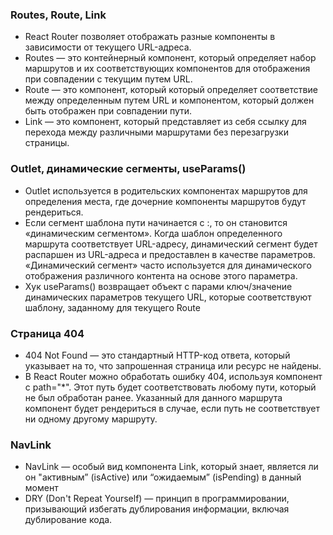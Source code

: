 ### Routes, Route, Link

- React Router позволяет отображать разные компоненты в зависимости от текущего URL-адреса.
- Routes — это контейнерный компонент, который определяет набор маршрутов и их соответствующих компонентов для отображения при совпадении с текущим путем URL.
- Route — это компонент, который который определяет соответствие между определенным путем URL и компонентом, который должен быть отображен при совпадении пути.
- Link — это компонент, который представляет из себя ссылку для перехода между различными маршрутами без перезагрузки страницы.

### Outlet, динамические сегменты, useParams()

- Outlet используется в родительских компонентах маршрутов для определения места, где дочерние компоненты маршрутов будут рендериться.
- Если сегмент шаблона пути начинается с :, то он становится «динамическим сегментом». Когда шаблон определенного маршрута соответствует URL-адресу, динамический сегмент будет распаршен из URL-адреса и предоставлен в качестве параметров. «Динамический сегмент» часто используется для динамического отображения различного контента на основе этого параметра.
- Хук useParams() возвращает объект с парами ключ/значение динамических параметров текущего URL, которые соответствуют шаблону, заданному для текущего Route

### Страница 404

- 404 Not Found — это стандартный HTTP-код ответа, который указывает на то, что запрошенная страница или ресурс не найдены.
- В React Router можно обработать ошибку 404, используя компонент <Route> с path="\*". Этот путь будет соответствовать любому пути, который не был обработан ранее. Указанный для данного маршрута компонент будет рендериться в случае, если путь не соответствует ни одному другому маршруту.

### NavLink

- NavLink — особый вид компонента Link, который знает, является ли он "активным” (isActive) или “ожидаемым” (isPending) в данный момент
- DRY (Don't Repeat Yourself) — принцип в программировании, призывающий избегать дублирования информации, включая дублирование кода.
